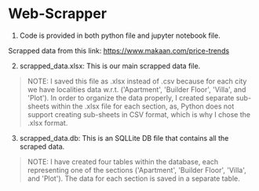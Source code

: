 # Web-Scrapper

1. Code is provided in both python file and jupyter notebook file.


Scrapped data from this link:
https://www.makaan.com/price-trends


2. scrapped_data.xlsx: This is our main scrapped data file.
> NOTE: I saved this file as .xlsx instead of .csv because for each city we have localities data w.r.t. ('Apartment', 'Builder Floor', 'Villa', and 'Plot'). In order to organize the data properly, I created separate sub-sheets within the .xlsx file for each section, as, Python does not support creating sub-sheets in CSV format, which is why I chose the .xlsx format.


3. scrapped_data.db: This is an SQLLite DB file that contains all the scraped data.
> NOTE: I have created four tables within the database, each representing one of the sections ('Apartment', 'Builder Floor', 'Villa', and 'Plot'). The data for each section is saved in a separate table.
